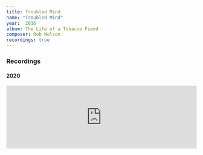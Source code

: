 ```yaml
---
title: Troubled Mind
name: "Troubled Mind"
year:  2016
album: The Life of a Tobacco Fiend
composer: Rob Nelson
recordings: true
---
```


<h3>Recordings</h3>

<h4>2020</h4>

<iframe width="100%" height="166" scrolling="no" frameborder="no" allow="autoplay" src="https://w.soundcloud.com/player/?url=https%3A//api.soundcloud.com/tracks/723490642&color=%23ff5500&auto_play=false&hide_related=false&show_comments=true&show_user=true&show_reposts=false&show_teaser=true"></iframe>
